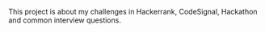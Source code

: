 This project is about my challenges in Hackerrank, CodeSignal, Hackathon and common interview questions.
